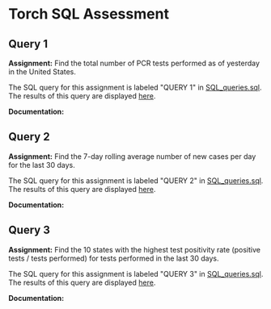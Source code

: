 # Torch SQL Assessment

## Query 1
**Assignment:** Find the total number of PCR tests performed as of yesterday in the United States.  

The SQL query for this assignment is labeled "QUERY 1" in [SQL_queries.sql](SQL_queries.sql). The results of this query are displayed [here](result_tables/query1_table.csv).  

**Documentation:**

## Query 2
**Assignment:** Find the 7-day rolling average number of new cases per day for the last 30 days.  

The SQL query for this assignment is labeled "QUERY 2" in [SQL_queries.sql](SQL_queries.sql). The results of this query are displayed [here](result_tables/query2_table.csv).  

**Documentation:**

## Query 3
**Assignment:** Find the 10 states with the highest test positivity rate (positive tests / tests performed) for tests performed in the last 30 days.  

The SQL query for this assignment is labeled "QUERY 3" in [SQL_queries.sql](SQL_queries.sql). The results of this query are displayed [here](result_tables/query3_table.csv).  

**Documentation:**
